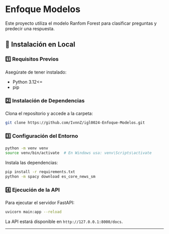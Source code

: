 # Enfoque Modelos

Este proyecto utiliza el modelo Ranfom Forest para clasificar preguntas y predecir una respuesta.

## 🚀 Instalación en Local

### 1️⃣ Requisitos Previos

Asegúrate de tener instalado:

- Python 3.12<=
- pip

### 2️⃣ Instalación de Dependencias

Clona el repositorio y accede a la carpeta:

```bash
git clone https://github.com/IvnnZ/igl0024-Enfoque-Modelos.git
```

### 3️⃣ Configuración del Entorno

```bash
python -m venv venv
source venv/bin/activate  # En Windows usa: venv\Scripts\activate
```

Instala las dependencias:

```bash
pip install -r requirements.txt
python -m spacy download es_core_news_sm
```

### 4️⃣ Ejecución de la API

Para ejecutar el servidor FastAPI:

```bash
uvicorn main:app --reload
```

La API estará disponible en `http://127.0.0.1:8000/docs`.

---
